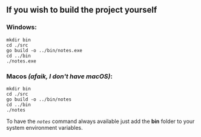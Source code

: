 ## If you wish to build the project yourself

### Windows:
```
mkdir bin
cd ./src
go build -o ../bin/notes.exe
cd ../bin
./notes.exe
```

### Macos *(afaik, I don't have macOS)*:
```
mkdir bin
cd ./src
go build -o ../bin/notes
cd ../bin
./notes
```

To have the *`notes`* command always available just add the **bin** folder to your system environment variables.
